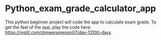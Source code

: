 # Python_exam_grade_calculator_app
This python beginner project will code the app to calculate exam grade. To get the feel of the app, play the code here: https://replit.com/@meeramenon07/day-13100-days
